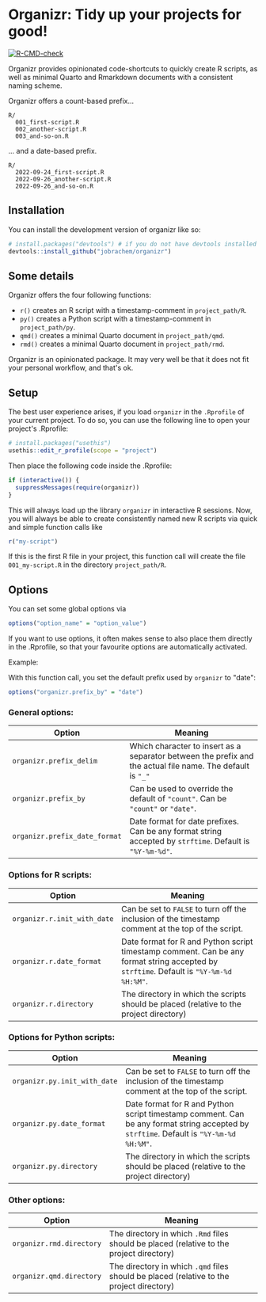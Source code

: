 
# Organizr: Tidy up your projects for good!

<!-- badges: start -->
[![R-CMD-check](https://github.com/jobrachem/organizr/actions/workflows/R-CMD-check.yaml/badge.svg)](https://github.com/jobrachem/organizr/actions/workflows/R-CMD-check.yaml)
<!-- badges: end -->

Organizr provides opinionated code-shortcuts to quickly create R scripts, as well as 
minimal Quarto and Rmarkdown documents with a consistent naming scheme.

Organizr offers a count-based prefix...

```
R/
  001_first-script.R
  002_another-script.R
  003_and-so-on.R
```

... and a date-based prefix.

```
R/
  2022-09-24_first-script.R
  2022-09-26_another-script.R
  2022-09-26_and-so-on.R
```

## Installation

You can install the development version of organizr like so:

``` r
# install.packages("devtools") # if you do not have devtools installed
devtools::install_github("jobrachem/organizr")
```

## Some details

Organizr offers the four following functions:

- `r()` creates an R script with a timestamp-comment in `project_path/R`.
- `py()` creates a Python script with a timestamp-comment in `project_path/py`.
- `qmd()` creates a minimal Quarto document in `project_path/qmd`.
- `rmd()` creates a minimal Quarto document in `project_path/rmd`.

Organizr is an opinionated package. It may very well be that it does not fit your personal workflow, and that's ok. 

## Setup

The best user experience arises, if you load `organizr` in the `.Rprofile` of
your current project. To do so, you can use the following line to open your
project's .Rprofile:

```r
# install.packages("usethis")
usethis::edit_r_profile(scope = "project")
```

Then place the following code inside the .Rprofile:

``` r
if (interactive()) {
  suppressMessages(require(organizr))
}
```

This will always load up the library `organizr` in interactive R sessions. 
Now, you will always be able to create consistently named new R scripts via
quick and simple function calls like

```r
r("my-script")
```

If this is the first R file in your project, this function call will create
the file `001_my-script.R` in the directory `project_path/R`.


## Options

You can set some global options via 

```r
options("option_name" = "option_value")
```

If you want to use options, it often makes sense to also place them directly in the .Rprofile, so that your favourite options are automatically activated.

Example:

With this function call, you set the default prefix used by `organizr` to "date":

```r
options("organizr.prefix_by" = "date")
```

### General options:

| Option | Meaning |
| --- | --- |
| `organizr.prefix_delim` | Which character to insert as a separator between the prefix and the actual file name. The default is `"_"`|
| `organizr.prefix_by` | Can be used to override the default of `"count"`. Can be `"count"` or `"date"`. |
| `organizr.prefix_date_format` | Date format for date prefixes. Can be any format string accepted by `strftime`. Default is `"%Y-%m-%d"`. |

### Options for R scripts:

| Option | Meaning |
| --- | --- |
| `organizr.r.init_with_date` | Can be set to `FALSE` to turn off the inclusion of the timestamp comment at the top of the script. | 
`organizr.r.date_format` | Date format for R and Python script timestamp comment. Can be any format string accepted by `strftime`. Default is `"%Y-%m-%d %H:%M"`. |
`organizr.r.directory` | The directory in which the scripts should be placed (relative to the project directory) |

### Options for Python scripts:

| Option | Meaning |
| --- | --- |
| `organizr.py.init_with_date` | Can be set to `FALSE` to turn off the inclusion of the timestamp comment at the top of the script. | 
`organizr.py.date_format` | Date format for R and Python script timestamp comment. Can be any format string accepted by `strftime`. Default is `"%Y-%m-%d %H:%M"`. |
`organizr.py.directory` | The directory in which the scripts should be placed (relative to the project directory) |

### Other options:

| Option | Meaning |
| --- | --- |
| `organizr.rmd.directory` | The directory in which `.Rmd` files should be placed (relative to the project directory) |
| `organizr.qmd.directory` | The directory in which `.qmd` files should be placed (relative to the project directory) |
